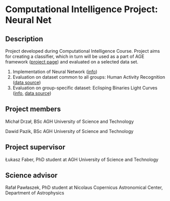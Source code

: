 Computational Intelligence Project: Neural Net
=============================================

Description
-----------
Project developed during Computational Intelligence Course. Project aims for creating a classifier, which in turn will be used as a part of AGE framework ([project page](http://age.iisg.agh.edu.pl)) and evaluated on a selected data set. 

1. Implementation of Neural Network ([info](neural_network.md))
2. Evaluation on dataset common to all groups: Human Activity Recognition ([data source](https://archive.ics.uci.edu/ml/datasets/Human+Activity+Recognition+Using+Smartphones))
3. Evaluation on group-specific dataset: Eclisping Binaries Light Curves ([info](dataset.md), [data source](http://www.astrouw.edu.pl/asas/?page=acvs))

Project members
---------------

Michał Drzał, BSc AGH University of Science and Technology

Dawid Pazik, BSc AGH University of Science and Technology


Project supervisor
------------------
Łukasz Faber, PhD student at AGH University of Science and Technology

Science advisor
---------------

Rafał Pawłaszek, PhD student at Nicolaus Copernicus Astronomical Center, Department of Astrophysics
